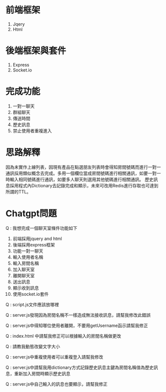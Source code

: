 # 前端框架
1. Jqery
2. Html

# 後端框架與套件
1. Express
2. Socket.io

# 完成功能
1. 一對一聊天
2. 群組聊天
3. 傳送時間
4. 歷史訊息
5. 禁止使用者重複進入


# 思路解釋
因為未實作上線列表，因現有產品在點選朋友列表時會得知房間號碼而進行一對一通訊採用類似概念去完成。多用一個欄位當成房間號碼進行相關通訊，如要一對一時輸入相同號碼進行通訊，如要多人聊天則選用其他號碼進行相關通訊。
歷史訊息採用程式內Dictionary去記錄完成和顯示，未來可改用Redis進行存取也可達到所謂的TTL。


# Chatgpt問題

Q :  我想完成一個聊天室條件功能如下
1. 前端採用jquery and html
2. 後端採用express框架
3. 功能一對一聊天
4. 輸入使用者名稱
5. 輸入房間名稱
6. 加入聊天室
7. 離開聊天室
8. 送出訊息
9. 顯示收到訊息
10. 使用socket.io套件

Q : script.js文件應該放哪裡

Q : server.js發現因為房間名稱不一樣造成無法接收訊息，請幫我修改此錯誤

Q : server.js中得知哪位使用者離開，不要用getUsername函示請幫我修正

Q : index.html 中<title>Chat Room</title>請幫我修正可以根據輸入的房間名稱做更改

Q : 請教我動態改變文字大小

Q : server.js中重複使用者可以重複登入請幫我修改

Q : server.js中請幫我用dictionary方式記錄歷史訊息主鍵為房間名稱值為歷史訊息，重新加入房間時顯示歷史訊息

Q : server.js中自己輸入的訊息也要顯示，請幫我修正



